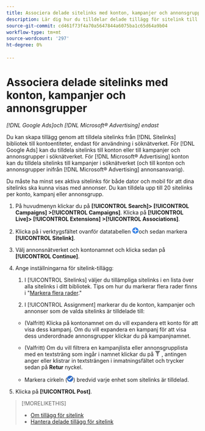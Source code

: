 ```yaml
---
title: Associera delade sitelinks med konton, kampanjer och annonsgrupper
description: Lär dig hur du tilldelar delade tillägg för sitelink till konton, kampanjer och annonsgrupper.
source-git-commit: cd461f73f4a70a5647844a6075ba1c65d64a9b04
workflow-type: tm+mt
source-wordcount: '297'
ht-degree: 0%

---
```


# Associera delade sitelinks med konton, kampanjer och annonsgrupper

*[!DNL Google Ads]och [!DNL Microsoft® Advertising] endast*

Du kan skapa tillägg genom att tilldela sitelinks från [!DNL Sitelinks] bibliotek till kontoentiteter, endast för användning i söknätverket. För [!DNL Google Ads] kan du tilldela sitelinks till konton eller till kampanjer och annonsgrupper i söknätverket. För [!DNL Microsoft® Advertising] konton kan du tilldela sitelinks till kampanjer i söknätverket (och till konton och annonsgrupper inifrån [!DNL Microsoft® Advertising] annonsansvarig).

Du måste ha minst sex aktiva sitelinks för både dator och mobil för att dina sitelinks ska kunna visas med annonser. Du kan tilldela upp till 20 sitelinks per konto, kampanj eller annonsgrupp.

1. På huvudmenyn klickar du på **[!UICONTROL Search]> [!UICONTROL Campaigns] >[!UICONTROL Campaigns]**. Klicka på **[!UICONTROL Live]> [!UICONTROL Extensions] >[!UICONTROL Associations]**.

1. Klicka på i verktygsfältet ovanför datatabellen ![Skapa](/help/search-social-commerce/assets/add.png "Skapa")och sedan markera **[!UICONTROL Sitelink]**.

1. Välj annonsnätverket och kontonamnet och klicka sedan på **[!UICONTROL Continue]**.

1. Ange inställningarna för sitelink-tillägg:

   1. I [!UICONTROL Sitelinks] väljer du tillämpliga sitelinks i en lista över alla sitelinks i ditt bibliotek.
   Tips om hur du markerar flera rader finns i &quot;[Markera flera rader](/help/search-social-commerce/common-tasks/navigation-editing-selection/multiple-rows-select.md).&quot;

   1. I [!UICONTROL Assignment] markerar du de konton, kampanjer och annonser som de valda sitelinks är tilldelade till:
   * (Valfritt) Klicka på kontonamnet om du vill expandera ett konto för att visa dess kampanj. Om du vill expandera en kampanj för att visa dess underordnade annonsgrupper klickar du på kampanjnamnet.

   * (Valfritt) Om du vill filtrera en kampanjlista eller annonsgrupplista med en textsträng som ingår i namnet klickar du på ![Filter](/help/search-social-commerce/assets/filter.png "Filter") , antingen anger eller klistrar in textsträngen i inmatningsfältet och trycker sedan på **Retur** nyckel.

   * Markera cirkeln (![Välj](/help/search-social-commerce/assets/include.png "Välj")) bredvid varje enhet som sitelinks är tilldelad.



1. Klicka på **[!UICONTROL Post]**.

>[!MORELIKETHIS]
>
>* [Om tillägg för sitelink](sitelink-extension-about.md)
>* [Hantera delade tillägg för sitelink](sitelink-extension-manage.md)

